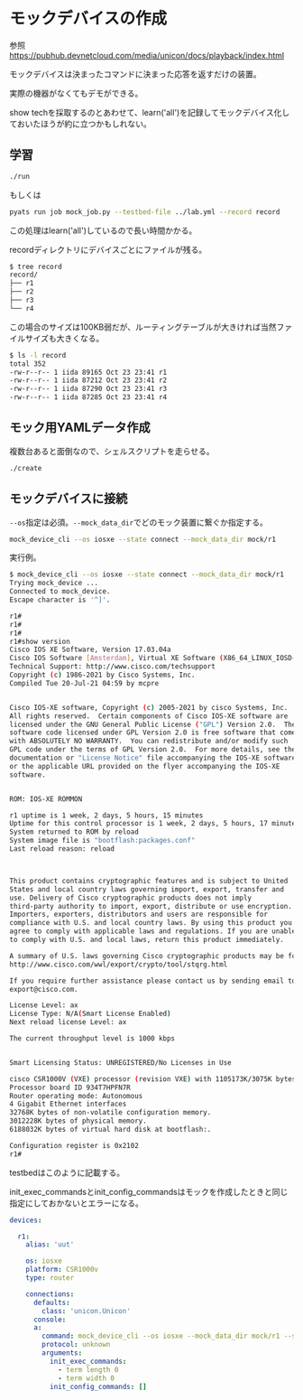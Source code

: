 # モックデバイスの作成

参照 https://pubhub.devnetcloud.com/media/unicon/docs/playback/index.html

モックデバイスは決まったコマンドに決まった応答を返すだけの装置。

実際の機器がなくてもデモができる。

show techを採取するのとあわせて、learn('all')を記録してモックデバイス化しておいたほうが約に立つかもしれない。


## 学習

```bash
./run
```

もしくは

```bash
pyats run job mock_job.py --testbed-file ../lab.yml --record record
```

この処理はlearn('all')しているので長い時間かかる。

recordディレクトリにデバイスごとにファイルが残る。

```bash
$ tree record
record/
├── r1
├── r2
├── r3
└── r4
```

この場合のサイズは100KB弱だが、ルーティングテーブルが大きければ当然ファイルサイズも大きくなる。

```bash
$ ls -l record
total 352
-rw-r--r-- 1 iida 89165 Oct 23 23:41 r1
-rw-r--r-- 1 iida 87212 Oct 23 23:41 r2
-rw-r--r-- 1 iida 87290 Oct 23 23:41 r3
-rw-r--r-- 1 iida 87285 Oct 23 23:41 r4
```

## モック用YAMLデータ作成

複数台あると面倒なので、シェルスクリプトを走らせる。

```bash
./create
```

## モックデバイスに接続

`--os`指定は必須。`--mock_data_dir`でどのモック装置に繋ぐか指定する。

```bash
mock_device_cli --os iosxe --state connect --mock_data_dir mock/r1
```

実行例。

```bash
$ mock_device_cli --os iosxe --state connect --mock_data_dir mock/r1
Trying mock_device ...
Connected to mock_device.
Escape character is '^]'.

r1#
r1#
r1#
r1#show version
Cisco IOS XE Software, Version 17.03.04a
Cisco IOS Software [Amsterdam], Virtual XE Software (X86_64_LINUX_IOSD-UNIVERSALK9-M), Version 17.3.4a, RELEASE SOFTWARE (fc3)
Technical Support: http://www.cisco.com/techsupport
Copyright (c) 1986-2021 by Cisco Systems, Inc.
Compiled Tue 20-Jul-21 04:59 by mcpre


Cisco IOS-XE software, Copyright (c) 2005-2021 by cisco Systems, Inc.
All rights reserved.  Certain components of Cisco IOS-XE software are
licensed under the GNU General Public License ("GPL") Version 2.0.  The
software code licensed under GPL Version 2.0 is free software that comes
with ABSOLUTELY NO WARRANTY.  You can redistribute and/or modify such
GPL code under the terms of GPL Version 2.0.  For more details, see the
documentation or "License Notice" file accompanying the IOS-XE software,
or the applicable URL provided on the flyer accompanying the IOS-XE
software.


ROM: IOS-XE ROMMON

r1 uptime is 1 week, 2 days, 5 hours, 15 minutes
Uptime for this control processor is 1 week, 2 days, 5 hours, 17 minutes
System returned to ROM by reload
System image file is "bootflash:packages.conf"
Last reload reason: reload



This product contains cryptographic features and is subject to United
States and local country laws governing import, export, transfer and
use. Delivery of Cisco cryptographic products does not imply
third-party authority to import, export, distribute or use encryption.
Importers, exporters, distributors and users are responsible for
compliance with U.S. and local country laws. By using this product you
agree to comply with applicable laws and regulations. If you are unable
to comply with U.S. and local laws, return this product immediately.

A summary of U.S. laws governing Cisco cryptographic products may be found at:
http://www.cisco.com/wwl/export/crypto/tool/stqrg.html

If you require further assistance please contact us by sending email to
export@cisco.com.

License Level: ax
License Type: N/A(Smart License Enabled)
Next reload license Level: ax

The current throughput level is 1000 kbps


Smart Licensing Status: UNREGISTERED/No Licenses in Use

cisco CSR1000V (VXE) processor (revision VXE) with 1105173K/3075K bytes of memory.
Processor board ID 934T7HPFN7R
Router operating mode: Autonomous
4 Gigabit Ethernet interfaces
32768K bytes of non-volatile configuration memory.
3012228K bytes of physical memory.
6188032K bytes of virtual hard disk at bootflash:.

Configuration register is 0x2102
r1#
```

testbedはこのように記載する。

init_exec_commandsとinit_config_commandsはモックを作成したときと同じ指定にしておかないとエラーになる。

```yaml
devices:

  r1:
    alias: 'uut'

    os: iosxe
    platform: CSR1000v
    type: router

    connections:
      defaults:
        class: 'unicon.Unicon'
      console:
      a:
        command: mock_device_cli --os iosxe --mock_data_dir mock/r1 --state connect
        protocol: unknown
        arguments:
          init_exec_commands:
            - term length 0
            - term width 0
          init_config_commands: []
```